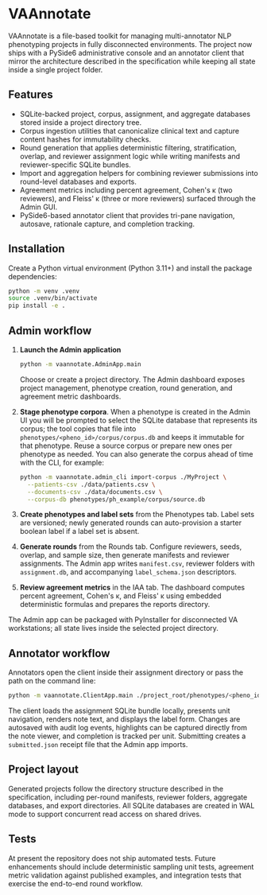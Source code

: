 # VAAnnotate

VAAnnotate is a file-based toolkit for managing multi-annotator NLP phenotyping projects in fully disconnected environments. The project now ships with a PySide6 administrative console and an annotator client that mirror the architecture described in the specification while keeping all state inside a single project folder.

## Features

* SQLite-backed project, corpus, assignment, and aggregate databases stored inside a project directory tree.
* Corpus ingestion utilities that canonicalize clinical text and capture content hashes for immutability checks.
* Round generation that applies deterministic filtering, stratification, overlap, and reviewer assignment logic while writing manifests and reviewer-specific SQLite bundles.
* Import and aggregation helpers for combining reviewer submissions into round-level databases and exports.
* Agreement metrics including percent agreement, Cohen's κ (two reviewers), and Fleiss' κ (three or more reviewers) surfaced through the Admin GUI.
* PySide6-based annotator client that provides tri-pane navigation, autosave, rationale capture, and completion tracking.

## Installation

Create a Python virtual environment (Python 3.11+) and install the package dependencies:

```bash
python -m venv .venv
source .venv/bin/activate
pip install -e .
```

## Admin workflow

1. **Launch the Admin application**
   ```bash
   python -m vaannotate.AdminApp.main
   ```
   Choose or create a project directory. The Admin dashboard exposes project management, phenotype creation, round generation, and agreement metric dashboards.

2. **Stage phenotype corpora**. When a phenotype is created in the Admin UI you will be prompted to select the SQLite database that represents its corpus; the tool copies that file into `phenotypes/<pheno_id>/corpus/corpus.db` and keeps it immutable for that phenotype. Reuse a source corpus or prepare new ones per phenotype as needed. You can also generate the corpus ahead of time with the CLI, for example:
   ```bash
   python -m vaannotate.admin_cli import-corpus ./MyProject \
     --patients-csv ./data/patients.csv \
     --documents-csv ./data/documents.csv \
     --corpus-db phenotypes/ph_example/corpus/source.db
   ```

3. **Create phenotypes and label sets** from the Phenotypes tab. Label sets are versioned; newly generated rounds can auto-provision a starter boolean label if a label set is absent.

4. **Generate rounds** from the Rounds tab. Configure reviewers, seeds, overlap, and sample size, then generate manifests and reviewer assignments. The Admin app writes `manifest.csv`, reviewer folders with `assignment.db`, and accompanying `label_schema.json` descriptors.

5. **Review agreement metrics** in the IAA tab. The dashboard computes percent agreement, Cohen's κ, and Fleiss' κ using embedded deterministic formulas and prepares the reports directory.

The Admin app can be packaged with PyInstaller for disconnected VA workstations; all state lives inside the selected project directory.

## Annotator workflow

Annotators open the client inside their assignment directory or pass the path on the command line:

```bash
python -m vaannotate.ClientApp.main ./project_root/phenotypes/<pheno_id>/rounds/<round_n>/assignments/<reviewer_id>
```

The client loads the assignment SQLite bundle locally, presents unit navigation, renders note text, and displays the label form. Changes are autosaved with audit log events, highlights can be captured directly from the note viewer, and completion is tracked per unit. Submitting creates a `submitted.json` receipt file that the Admin app imports.

## Project layout

Generated projects follow the directory structure described in the specification, including per-round manifests, reviewer folders, aggregate databases, and export directories. All SQLite databases are created in WAL mode to support concurrent read access on shared drives.

## Tests

At present the repository does not ship automated tests. Future enhancements should include deterministic sampling unit tests, agreement metric validation against published examples, and integration tests that exercise the end-to-end round workflow.
